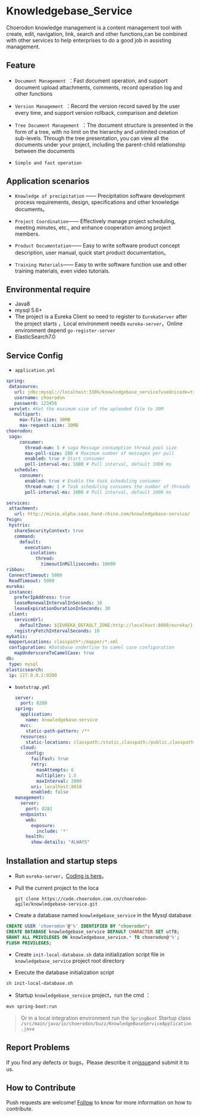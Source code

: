 # Knowledgebase_Service
Choerodon knowledge management is a content management tool with create, edit, navigation, link, search and other functions,can be combined with other services to help enterprises to do a good job in assisting management.

## Feature
- `Document Management `：Fast document operation, and support document upload attachments, comments, record operation log and other functions

- `Version Management `：Record the version record saved by the user every time, and support version rollback, comparison and deletion

- `Tree Document Management `：The document structure is presented in the form of a tree, with no limit on the hierarchy and unlimited creation of sub-levels. Through the tree presentation, you can view all the documents under your project, including the parent-child relationship between the documents

- `Simple and fast operation `

## Application scenarios

* `Knowledge of precipitation` —— Precipitation software development process requirements, design, specifications and other knowledge documents。

* `Project Coordination`—— Effectively manage project scheduling, meeting minutes, etc., and enhance cooperation among project members.

* `Product Documentation`—— Easy to write software product concept description, user manual, quick start product documentation。

* `Training Materials`—— Easy to write software function use and other training materials, even video tutorials.

## Environmental require

- Java8
- mysql 5.6+
- The project is a Eureka Client so need to register to `EurekaServer` after the project starts ，Local environment needs `eureka-server`，Online environment depend `go-register-server`
- ElasticSearch7.0

## Service Config
- `application.yml`
 ```yaml
spring:
  datasource:
    url: jdbc:mysql://localhost:3306/knowledgebase_service?useUnicode=true&characterEncoding=utf-8&useSSL=false&useInformationSchema=true&remarks=true
    username: choerodon
    password: 123456
  servlet: #Set the maximum size of the uploaded file to 30M
    multipart:
      max-file-size: 30MB
      max-request-size: 30MB
choerodon:
  saga:
      consumer:
        thread-num: 5 # saga Message consumption thread pool size
        max-poll-size: 200 # Maximum number of messages per pull
        enabled: true # Start consumer
        poll-interval-ms: 1000 # Pull interval, default 1000 ms
    schedule:
      consumer:
        enabled: true # Enable the task scheduling consumer
        thread-num: 1 # Task scheduling consumes the number of threads
        poll-interval-ms: 1000 # Pull interval, default 1000 ms

services:
  attachment:
    url: http://minio.alpha.saas.hand-china.com/knowledgebase-service/
feign:
  hystrix:
    shareSecurityContext: true
    command:
      default:
        execution:
          isolation:
            thread:
              timeoutInMilliseconds: 10000
ribbon:
  ConnectTimeout: 5000
  ReadTimeout: 5000
eureka:
  instance:
    preferIpAddress: true
    leaseRenewalIntervalInSeconds: 10
    leaseExpirationDurationInSeconds: 30
  client:
    serviceUrl:
      defaultZone: ${EUREKA_DEFAULT_ZONE:http://localhost:8000/eureka/}
    registryFetchIntervalSeconds: 10
mybatis:
  mapperLocations: classpath*:/mapper/*.xml
  configuration: #Database underline to camel case configuration
    mapUnderscoreToCamelCase: true
db:
  type: mysql
elasticsearch:
  ip: 127.0.0.1:9200
```

- `bootstrap.yml`

  ```yaml
  server:
    port: 8280
  spring:
    application:
      name: knowledgebase-service
    mvc:
      static-path-pattern: /**
    resources:
      static-locations: classpath:/static,classpath:/public,classpath:/resources,classpath:/META-INF/resources,file:/dist
    cloud:
      config:
        failFast: true
        retry:
          maxAttempts: 6
          multiplier: 1.5
          maxInterval: 2000
        uri: localhost:8010
        enabled: false
  management:
    server:
      port: 8281
    endpoints:
      web:
        exposure:
          include: '*'
      health:
        show-details: "ALWAYS"
  ```
## Installation and startup steps
- Run `eureka-server`，[Coding is here](https://code.choerodon.com.cn/choerodon-framework/eureka-server.git)。

- Pull the current project to the loca

  ```shell
  git clone https://code.choerodon.com.cn/choerodon-agile/knowledgebase-service.git
  ```


- Create a database named `knowledgebase_service` in the Mysql database


```sql
CREATE USER 'choerodon'@'%' IDENTIFIED BY "choerodon";
CREATE DATABASE knowledgebase_service DEFAULT CHARACTER SET utf8;
GRANT ALL PRIVILEGES ON knowledgebase_service.* TO choerodon@'%';
FLUSH PRIVILEGES;
```


- Create `init-local-database.sh` data initialization script file in `knowledgebase_service` project root directory


- Execute the database initialization script

```sh
sh init-local-database.sh
```

- Startup `knowledgebase_service` project，run the cmd ：

```sh
mvn spring-boot:run
```

>Or in a local integration environment run the  `SpringBoot` Startup class
 `/src/main/java/io/choerodon/buzz/KnowledgeBaseServiceApplication.java`




## Report Problems
If you find any defects or bugs，Please describe it on[issue](https://github.com/choerodon/choerodon/issues/new?template=issue_template.md)and submit it to us.

## How to Contribute
Push requests are welcome! [Follow](https://github.com/choerodon/choerodon/blob/master/CONTRIBUTING.md) to know for more information on how to contribute.
